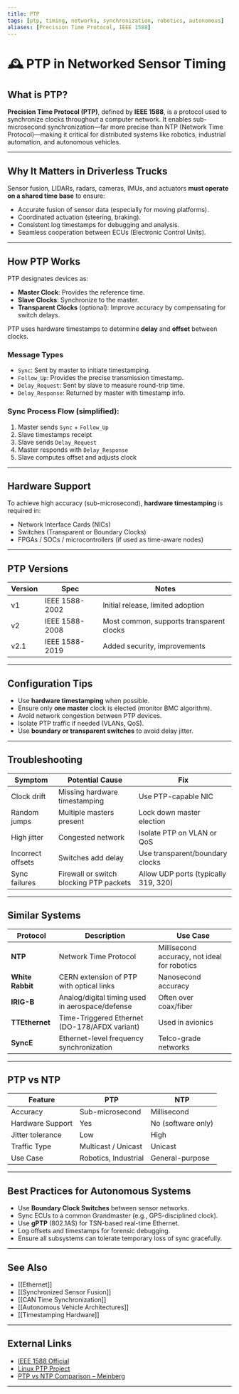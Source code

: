 ```yaml
---
title: PTP
tags: [ptp, timing, networks, synchronization, robotics, autonomous]
aliases: [Precision Time Protocol, IEEE 1588]
---
```


# 🕰️ PTP in Networked Sensor Timing

## What is PTP?

**Precision Time Protocol (PTP)**, defined by **IEEE 1588**, is a protocol used to synchronize clocks throughout a computer network. It enables sub-microsecond synchronization—far more precise than NTP (Network Time Protocol)—making it critical for distributed systems like robotics, industrial automation, and autonomous vehicles.

---

## Why It Matters in Driverless Trucks

Sensor fusion, LIDARs, radars, cameras, IMUs, and actuators **must operate on a shared time base** to ensure:

- Accurate fusion of sensor data (especially for moving platforms).
- Coordinated actuation (steering, braking).
- Consistent log timestamps for debugging and analysis.
- Seamless cooperation between ECUs (Electronic Control Units).

---

## How PTP Works

PTP designates devices as:

- **Master Clock**: Provides the reference time.
- **Slave Clocks**: Synchronize to the master.
- **Transparent Clocks** (optional): Improve accuracy by compensating for switch delays.

PTP uses hardware timestamps to determine **delay** and **offset** between clocks.

### Message Types

- `Sync`: Sent by master to initiate timestamping.
- `Follow_Up`: Provides the precise transmission timestamp.
- `Delay_Request`: Sent by slave to measure round-trip time.
- `Delay_Response`: Returned by master with timestamp info.

### Sync Process Flow (simplified):

1. Master sends `Sync` + `Follow_Up`
2. Slave timestamps receipt
3. Slave sends `Delay_Request`
4. Master responds with `Delay_Response`
5. Slave computes offset and adjusts clock

---

## Hardware Support

To achieve high accuracy (sub-microsecond), **hardware timestamping** is required in:

- Network Interface Cards (NICs)
- Switches (Transparent or Boundary Clocks)
- FPGAs / SOCs / microcontrollers (if used as time-aware nodes)

---

## PTP Versions

| Version | Spec | Notes |
|--------|------|-------|
| v1     | IEEE 1588-2002 | Initial release, limited adoption |
| v2     | IEEE 1588-2008 | Most common, supports transparent clocks |
| v2.1   | IEEE 1588-2019 | Added security, improvements |

---

## Configuration Tips

- Use **hardware timestamping** when possible.
- Ensure only **one master** clock is elected (monitor BMC algorithm).
- Avoid network congestion between PTP devices.
- Isolate PTP traffic if needed (VLANs, QoS).
- Use **boundary or transparent switches** to avoid delay jitter.

---

## Troubleshooting

| Symptom | Potential Cause | Fix |
|--------|------------------|-----|
| Clock drift | Missing hardware timestamping | Use PTP-capable NIC |
| Random jumps | Multiple masters present | Lock down master election |
| High jitter | Congested network | Isolate PTP on VLAN or QoS |
| Incorrect offsets | Switches add delay | Use transparent/boundary clocks |
| Sync failures | Firewall or switch blocking PTP packets | Allow UDP ports (typically 319, 320) |

---

## Similar Systems

| Protocol | Description | Use Case |
|----------|-------------|----------|
| **NTP** | Network Time Protocol | Millisecond accuracy, not ideal for robotics |
| **White Rabbit** | CERN extension of PTP with optical links | Nanosecond accuracy |
| **IRIG-B** | Analog/digital timing used in aerospace/defense | Often over coax/fiber |
| **TTEthernet** | Time-Triggered Ethernet (DO-178/AFDX variant) | Used in avionics |
| **SyncE** | Ethernet-level frequency synchronization | Telco-grade networks |

---

## PTP vs NTP

| Feature | PTP | NTP |
|--------|-----|-----|
| Accuracy | Sub-microsecond | Millisecond |
| Hardware Support | Yes | No (software only) |
| Jitter tolerance | Low | High |
| Traffic Type | Multicast / Unicast | Unicast |
| Use Case | Robotics, Industrial | General-purpose |

---

## Best Practices for Autonomous Systems

- Use **Boundary Clock Switches** between sensor networks.
- Sync ECUs to a common Grandmaster (e.g., GPS-disciplined clock).
- Use **gPTP** (802.1AS) for TSN-based real-time Ethernet.
- Log offsets and timestamps for forensic debugging.
- Ensure all subsystems can tolerate temporary loss of sync gracefully.

---

## See Also

- [[Ethernet]]
- [[Synchronized Sensor Fusion]]
- [[CAN Time Synchronization]]
- [[Autonomous Vehicle Architectures]]
- [[Timestamping Hardware]]

---

## External Links

- [IEEE 1588 Official](https://ieee1588.nist.gov)
- [Linux PTP Project](https://linuxptp.sourceforge.net/)
- [PTP vs NTP Comparison – Meinberg](https://www.meinbergglobal.com/english/info/ntp-vs-ptp.htm)

---
